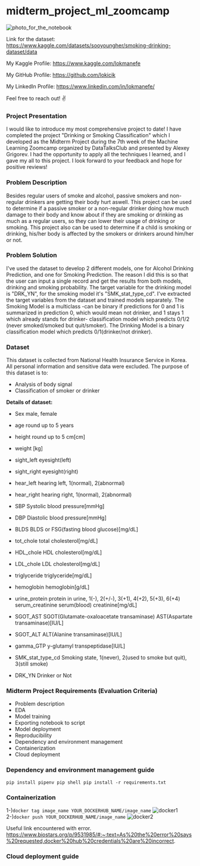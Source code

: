 # midterm_project_ml_zoomcamp
![photo_for_the_notebook](https://github.com/lokicik/midterm_project_ml_zoomcamp/assets/65876412/e0997525-0c58-4854-adf5-de30abf4c86c)

Link for the dataset: https://www.kaggle.com/datasets/sooyoungher/smoking-drinking-dataset/data

My Kaggle Profile: https://www.kaggle.com/lokmanefe

My GitHub Profile: https://github.com/lokicik

My LinkedIn Profile: https://www.linkedin.com/in/lokmanefe/

Feel free to reach out! ✌

### **Project Presentation**
I would like to introduce my most comprehensive project to date! I have completed the project "Drinking or Smoking Classification" which I developed as the Midterm Project during the 7th week of the Machine Learning Zoomcamp organized by DataTalksClub and presented by Alexey Grigorev. I had the opportunity to apply all the techniques I learned, and I gave my all to this project. I look forward to your feedback and hope for positive reviews!
### **Problem Description**
Besides regular users of smoke and alcohol, passive smokers and non-regular drinkers are getting their body hurt aswell. This project can be used to determine if a passive smoker or a non-regular drinker doing how much damage to their body and know about if they are smoking or drinking as much as a regular users, so they can lower their usage of drinking or smoking. This project also can be used to determine if a child is smoking or drinking, his/her body is affected by the smokers or drinkers around him/her or not.
### **Problem Solution**
I've used the dataset to develop 2 different models, one for Alcohol Drinking Prediction, and one for Smoking Prediction. The reason I did this is so that the user can input a single record and get the results from both models, drinking and smoking probability. The target variable for the drinking model is "DRK_YN",  for the smoking model it's "SMK_stat_type_cd". I've  extracted the target variables from the dataset and trained models separately. The Smoking Model is a multiclass -can be binary if predictions for 0 and 1 is summarized in prediction 0, which would mean not drinker, and 1 stays 1 which already stands for drinker- classification model which predicts 0/1/2 (never smoked/smoked but quit/smoker). The Drinking Model is a binary classification model which predicts 0/1(drinker/not drinker).

### **Dataset**
This dataset is collected from National Health Insurance Service in Korea. All personal information and sensitive data were excluded.
The purpose of this dataset is to:

*   Analysis of body signal
*   Classification of smoker or drinker

  
**Details of dataset:**

*   Sex	male, female
*   age	round up to 5 years
*   height	round up to 5 cm[cm]
*   weight	[kg]
*   sight_left	eyesight(left)
*   sight_right	eyesight(right)
*   hear_left	hearing left, 1(normal), 2(abnormal)
*   hear_right	hearing right, 1(normal), 2(abnormal)
*   SBP	Systolic blood pressure[mmHg]
*   DBP	Diastolic blood pressure[mmHg]
*   BLDS	BLDS or FSG(fasting blood glucose)[mg/dL]
*   tot_chole	total cholesterol[mg/dL]
*   HDL_chole	HDL cholesterol[mg/dL]
*   LDL_chole	LDL cholesterol[mg/dL]
*   triglyceride	triglyceride[mg/dL]
*   hemoglobin	hemoglobin[g/dL]
*   urine_protein	protein in urine, 1(-), 2(+/-), 3(+1), 4(+2), 5(+3), 6(+4)
serum_creatinine	serum(blood) creatinine[mg/dL]
*   SGOT_AST	SGOT(Glutamate-oxaloacetate transaminase) AST(Aspartate transaminase)[IU/L]
*   SGOT_ALT	ALT(Alanine transaminase)[IU/L]
*   gamma_GTP	y-glutamyl transpeptidase[IU/L]

*   SMK_stat_type_cd	Smoking state, 1(never), 2(used to smoke but quit), 3(still smoke)
*   DRK_YN	Drinker or Not

### **Midterm Project Requirements (Evaluation Criteria)**

* Problem description
* EDA
* Model training
* Exporting notebook to script
* Model deployment
* Reproducibility
* Dependency and environment management
* Containerization
* Cloud deployment


### **Dependency and environment management guide**

``pip install pipenv
  pip shell
  pip install -r requirements.txt
``

### **Containerization**
1-)``docker tag image_name YOUR_DOCKERHUB_NAME/image_name``
![docker1](https://github.com/lokicik/midterm_project_ml_zoomcamp/assets/65876412/d2303b74-b71d-45f9-9d2d-e03ec7b1cc1c)
2-)``docker push YOUR_DOCKERHUB_NAME/image_name``
![docker2](https://github.com/lokicik/midterm_project_ml_zoomcamp/assets/65876412/a0bafe9c-24bd-484e-9111-36926d1007ed)

Useful link encountered with error.
https://www.biostars.org/p/9531985/#:~:text=As%20the%20error%20says%20requested,docker%20hub%20credentials%20are%20incorrect.

### **Cloud deployment guide**




